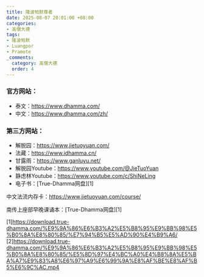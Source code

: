 ```yaml
---
title: 隆波帕默尊者
date: 2025-08-07 20:01:00 +08:00
categories:
- 高僧大德
tags:
- 隆波帕默
- Luangpor
- Pramote
_comments:
  category: 高僧大德
  order: 4
---
```


### 官方网站：
* 泰文：https://www.dhamma.com/
* 中文：https://www.dhamma.com/zh/

### 第三方网站：
* 解脱园：https://www.jietuoyuan.com/
* 法藏：https://www.idhamma.cn/
* 甘露雨：https://www.ganluyu.net/
* 解脱园Youtube：https://www.youtube.com/@JieTuoYuan
* 静虑林Youtube：https://www.youtube.com/c/ShiNeLing
* 电子书：[True-Dhamma网盘][1]

中文法流内存卡：https://www.jietuoyuan.com/course/

南传上座部早晚课诵本：[True-Dhamma网盘][1]

[1]https://download.true-dhamma.com/%E9%9A%86%E6%B3%A2%E5%B8%95%E9%BB%98%E5%B0%8A%E8%80%85/%E7%94%B5%E5%AD%90%E4%B9%A6/
[2]https://download.true-dhamma.com/%E9%9A%86%E6%B3%A2%E5%B8%95%E9%BB%98%E5%B0%8A%E8%80%85/%E5%8D%97%E4%BC%A0%E4%B8%8A%E5%BA%A7%E9%83%A8%E6%97%A9%E6%99%9A%E8%AF%BE%E8%AF%B5%E6%9C%AC.mp4